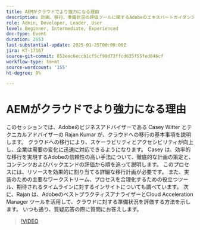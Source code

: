 ```yaml
---
title: AEMがクラウドでより強力になる理由
description: 計画、移行、準備状況の評価ツールに関するAdobeのエキスパートガイダンスを使用した、クラウドへの移行
role: Admin, Developer, Leader, User
level: Beginner, Intermediate, Experienced
doc-type: Event
duration: 2653
last-substantial-update: 2025-01-25T00:00:00Z
jira: KT-17167
source-git-commit: 852eec6eccb1cf5cf99d73ffcd635f55fed846cf
workflow-type: tm+mt
source-wordcount: '155'
ht-degree: 0%

---
```



# AEMがクラウドでより強力になる理由

このセッションでは、Adobeのビジネスアドバイザーである Casey Witter とテクニカルアドバイザーの Rajan Kumar が、クラウドへの移行の基本事項を説明します。 クラウドへの移行により、スケーラビリティとアクセシビリティが向上し、企業は需要の変化に迅速に対応できるようになります。 Casey は、効率的な移行を実現するAdobeの信頼性の高い手法について、徹底的な計画の策定と、コンテンツおよびバックエンドの評価から順を追って説明します。 このプロセスには、リソースを効果的に割り当てる詳細な移行計画が必要です。 また、実装のための主要なワークストリーム、プロセスを合理化するための役立つツール、期待されるタイムラインに対するインサイトについても調べています。 次に、Rajan は、AdobeのベストプラクティスアナライザーとCloud Acceleration Manager ツールを活用して、クラウドに対する準備状況を評価する方法を示します。 いつも通り、質疑応答の際に質問にお答えします。

>[!VIDEO](https://video.tv.adobe.com/v/3443023/?learn=on&enablevpops)
